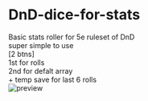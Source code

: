 # DnD-dice-for-stats</br>
Basic stats roller for 5e ruleset of DnD</br>
super simple to use </br>
[2 btns]</br>
1st for rolls</br>
2nd for defalt array</br>
		+ temp save for last 6 rolls</br>
![preview](https://cdn.discordapp.com/attachments/168369631180881920/850519558208880650/unknown.png)
